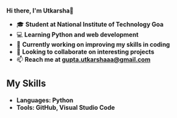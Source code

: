 **Hi there, I'm Utkarsha👋**

- 🎓 **Student at National Institute of Technology Goa**
- 💻 **Learning Python and web development**
- 🌱 **Currently working on improving my skills in coding**
- 🚀 **Looking to collaborate on interesting projects**
- 📫 **Reach me at [gupta.utkarshaaa@gmail.com](gupta.utkarshaaa@gmail.com)**

## My Skills
- **Languages: Python**
- **Tools: GitHub, Visual Studio Code**


